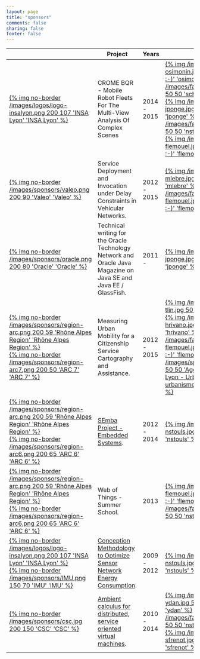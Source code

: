 ```yaml
---
layout: page
title: "sponsors"
comments: false
sharing: false
footer: false
---
```


<table class="table">
  <thead>
    <tr>
      <th></th>
      <th>Project</th>
      <th>Years</th>
      <th>Contacts</th>
    </tr>
  </thead>
  <tr>
    <td class="min-size">
      <a href="http://www.insa-lyon.fr">{% img no-border /images/logos/logo-insalyon.png 200 107 'INSA Lyon' 'INSA Lyon' %}</a><br />
    </td>
    <td class="project-text">
      CROME BQR - Mobile Robot Fleets For The Multi-View Analysis Of Complex Scenes
    </td>
    <td>2014 - 2015</td>
    <td>
      <a href="/people">{% img /images/faces/face-osimonin.jpg 50 50 'osimonin :-)' 'osimonin' %}</a>
      <a href="/people">{% img /images/faces/face-schitic.jpg 50 50 'schitic :-)' 'schitic' %}</a>
      <a href="/people">{% img /images/faces/face-jponge.jpg 50 50 'jponge :-)' 'jponge' %}</a>
      <a href="/people">{% img /images/faces/face-nstouls.jpg 50 50 'nstouls :-)' 'nstouls' %}</a>
      <a href="/people">{% img /images/faces/face-flemouel.jpg 50 50 'flemouel :-)' 'flemouel' %}</a>
    </td>
  </tr>
  <tr>
    <td class="min-size"><a href="http://www.valeo.com">{% img no-border /images/sponsors/valeo.png 200 90 'Valeo' 'Valeo' %}</a></td>
    <td class="project-text">
      Service Deployment and Invocation under Delay Constraints in Vehicular Networks.
    </td>
    <td>2012 - 2015</td>
    <td>
      <a href="/people">{% img /images/faces/face-mlebre.jpg 50 50 'mlebre :-)' 'mlebre' %}</a>
      <a href="/people">{% img /images/faces/face-flemouel.jpg 50 50 'flemouel :-)' 'flemouel' %}</a>
    </td>
  </tr>
  <tr>
    <td class="min-size"><a href="http://www.oracle.com">{% img no-border /images/sponsors/oracle.png 200 80 'Oracle' 'Oracle' %}</a></td>
    <td class="project-text">
      Technical writing for the Oracle Technology Network and Oracle Java Magazine on Java SE and Java EE / GlassFish.
    </td>
    <td>2011 -</td>
    <td>
      <a href="/people">{% img /images/faces/face-jponge.jpg 50 50 'jponge :-)' 'jponge' %}</a>
    </td>
  </tr>  
  <tr>
    <td class="min-size">
      <a href="http://arc.rhonealpes.fr/">{% img no-border /images/sponsors/region-arc.png 200 59 'Rhône Alpes Region' 'Rhône Alpes Region' %}</a><br />
      <a href="http://www.arc7-territoires-mobilites.rhonealpes.fr">{% img no-border /images/sponsors/region-arc7.png 200 50 'ARC 7' 'ARC 7' %}</a>
    </td>
    <td class="project-text">
      Measuring Urban Mobility for a Citizenship Service Cartography and Assistance.
    </td>
    <td>2012 - 2015</td>
    <td>
      <a href="/people">{% img /images/faces/face-tlin.jpg 50 50 'tlin :-)' 'tlin' %}</a>
      <a href="http://perso.citi.insa-lyon.fr/hrivano/">{% img /images/faces/face-hrivano.jpg 50 50 'hrivano :-)' 'hrivano' %}</a>
      <a href="/people">{% img /images/faces/face-flemouel.jpg 50 50 'flemouel :-)' 'flemouel' %}</a>
      <a href="http://www.urbalyon.org/">{% img /images/sponsors/urbalyon.png 50 50 'Agence urbanisme de Lyon - UrbaLyon' 'Agence urbanisme de Lyon - UrbaLyon' %}</a>
    </td>
  </tr>
  <tr>
    <td class="min-size">
      <a href="http://arc.rhonealpes.fr/">{% img no-border /images/sponsors/region-arc.png 200 59 'Rhône Alpes Region' 'Rhône Alpes Region' %}</a><br />
      <a href="http://arc6-tic.rhonealpes.fr/">{% img no-border /images/sponsors/region-arc6.png 200 65 'ARC 6' 'ARC 6' %}</a>
    </td>
    <td class="project-text">
      <a href="http://www.projet-semba-cluster-isle-rhone-alpes.org/">SEmba Project - Embedded Systems</a>.
    </td>
    <td>2012 - 2014</td>
    <td>
      <a href="/people">{% img /images/faces/face-nstouls.jpg 50 50 'nstouls :-)' 'nstouls' %}</a>
    </td>
  </tr>
  <tr>
    <td class="min-size">
      <a href="http://arc.rhonealpes.fr/">{% img no-border /images/sponsors/region-arc.png 200 59 'Rhône Alpes Region' 'Rhône Alpes Region' %}</a><br />
      <a href="http://arc6-tic.rhonealpes.fr/">{% img no-border /images/sponsors/region-arc6.png 200 65 'ARC 6' 'ARC 6' %}</a>
    </td>
    <td class="project-text">
      Web of Things - Summer School.
    </td>
    <td>2013</td>
    <td>
      <a href="/people">{% img /images/faces/face-flemouel.jpg 50 50 'flemouel :-)' 'flemouel' %}</a>
      <a href="/people">{% img /images/faces/face-nstouls.jpg 50 50 'nstouls :-)' 'nstouls' %}</a>
    </td>
  </tr>
  <tr>
    <td class="min-size">
      <a href="http://www.insa-lyon.fr">{% img no-border /images/logos/logo-insalyon.png 200 107 'INSA Lyon' 'INSA Lyon' %}</a><br />
      <a href="http://imu.universite-lyon.fr/">{% img no-border /images/sponsors/IMU.png 150 70 'IMU' 'IMU' %}</a><br />
    </td>
    <td class="project-text">
      <a href="https://bqr2010.project.citi-lab.fr/">Conception Methodology to Optimize Sensor Network Energy Consumption</a>.
    </td>
    <td>2009 - 2012</td>
    <td>
      <a href="/people">{% img /images/faces/face-nstouls.jpg 50 50 'nstouls :-)' 'nstouls' %}</a>
    </td>
  </tr>
  <tr>
    <td class="min-size">
      <a href="http://en.csc.edu.cn/">{% img no-border /images/sponsors/csc.jpg 200 150 'CSC' 'CSC' %}</a><br />
    </td>
    <td class="project-text">
      <a href="http://perso.citi.insa-lyon.fr/nstouls/SujetsStages/09-10_AmbiantCalculus-these_et_M2R.pdf">Ambient calculus for distributed, service oriented virtual machines</a>.
    </td>
    <td>2010 - 2014</td>
    <td>
      <a href="/people">{% img /images/faces/face-ydan.jpg 50 50 'ydan :-)' 'ydan' %}</a>
      <a href="/people">{% img /images/faces/face-nstouls.jpg 50 50 'nstouls :-)' 'nstouls' %}</a>
      <a href="http://perso.citi.insa-lyon.fr/sfrenot/">{% img /images/faces/face-sfrenot.jpg 50 50 'sfrenot :-)' 'sfrenot' %}</a>
    </td>
  </tr>
</table>

